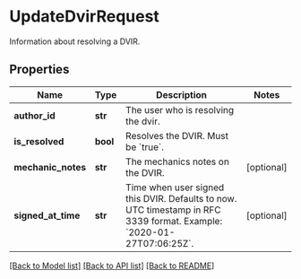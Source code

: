 # UpdateDvirRequest

Information about resolving a DVIR.
## Properties
Name | Type | Description | Notes
------------ | ------------- | ------------- | -------------
**author_id** | **str** | The user who is resolving the dvir. | 
**is_resolved** | **bool** | Resolves the DVIR. Must be &#x60;true&#x60;. | 
**mechanic_notes** | **str** | The mechanics notes on the DVIR. | [optional] 
**signed_at_time** | **str** | Time when user signed this DVIR. Defaults to now. UTC timestamp in RFC 3339 format. Example: &#x60;2020-01-27T07:06:25Z&#x60;. | [optional] 

[[Back to Model list]](../README.md#documentation-for-models) [[Back to API list]](../README.md#documentation-for-api-endpoints) [[Back to README]](../README.md)


